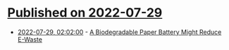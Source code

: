 # [Published on 2022-07-29](index.md)

* [2022-07-29, 02:02:00](https://hardware.slashdot.org/story/22/07/28/2329239/a-biodegradable-paper-battery-might-reduce-e-waste?utm_source=rss1.0mainlinkanon&utm_medium=feed) - [A Biodegradable Paper Battery Might Reduce E-Waste](https://hardware.slashdot.org/story/22/07/28/2329239/a-biodegradable-paper-battery-might-reduce-e-waste?utm_source=rss1.0mainlinkanon&utm_medium=feed)
